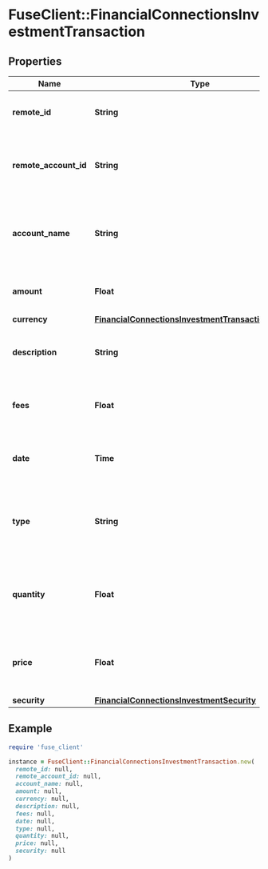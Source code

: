 # FuseClient::FinancialConnectionsInvestmentTransaction

## Properties

| Name | Type | Description | Notes |
| ---- | ---- | ----------- | ----- |
| **remote_id** | **String** | The remote ID of the Investment transaction |  |
| **remote_account_id** | **String** | Remote Account Id of the transaction, ie Plaid Account Id |  |
| **account_name** | **String** | The name of the account associated with the investment transaction | [optional] |
| **amount** | **Float** | The amount of the investment transaction |  |
| **currency** | [**FinancialConnectionsInvestmentTransactionCurrency**](FinancialConnectionsInvestmentTransactionCurrency.md) |  |  |
| **description** | **String** | A description of the investment transaction |  |
| **fees** | **Float** | The fees associated with the investment transaction |  |
| **date** | **Time** | The date and time of the investment transaction |  |
| **type** | **String** | The type of the investment transaction (e.g., &#39;buy&#39;, &#39;sell&#39;, &#39;dividend&#39;) | [optional] |
| **quantity** | **Float** | The number of units of the security involved in this transaction |  |
| **price** | **Float** | The price of the security involved in this transaction |  |
| **security** | [**FinancialConnectionsInvestmentSecurity**](FinancialConnectionsInvestmentSecurity.md) |  |  |

## Example

```ruby
require 'fuse_client'

instance = FuseClient::FinancialConnectionsInvestmentTransaction.new(
  remote_id: null,
  remote_account_id: null,
  account_name: null,
  amount: null,
  currency: null,
  description: null,
  fees: null,
  date: null,
  type: null,
  quantity: null,
  price: null,
  security: null
)
```

